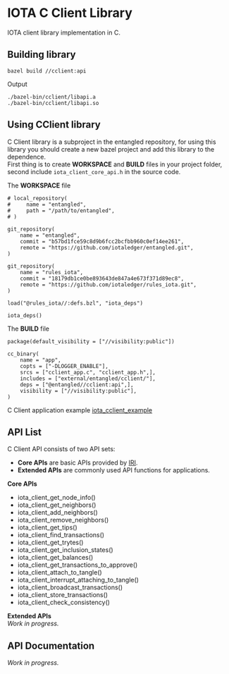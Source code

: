 # IOTA C Client Library  

IOTA client library implementation in C.  

## Building library  

```
bazel build //cclient:api
```

Output  

```
./bazel-bin/cclient/libapi.a
./bazel-bin/cclient/libapi.so
```

## Using CClient library  

C Client library is a subproject in the entangled repository, for using this library you should create a new bazel project and add this library to the dependence.  
First thing is to create **WORKSPACE** and **BUILD** files in your project folder, second include `iota_client_core_api.h` in the source code.  

The **WORKSPACE** file  

```
# local_repository(
#     name = "entangled",
#     path = "/path/to/entangled",
# )

git_repository(
    name = "entangled",
    commit = "b57bd1fce59c8d9b6fcc2bcfbb960c0ef14ee261",
    remote = "https://github.com/iotaledger/entangled.git",
)

git_repository(
    name = "rules_iota",
    commit = "18179db1ce0be893643de847a4e673f371d89ec8",
    remote = "https://github.com/iotaledger/rules_iota.git",
)

load("@rules_iota//:defs.bzl", "iota_deps")

iota_deps()
```

The **BUILD** file  

```
package(default_visibility = ["//visibility:public"])

cc_binary(
    name = "app",
    copts = ["-DLOGGER_ENABLE"],
    srcs = ["cclient_app.c", "cclient_app.h",],
    includes = ["external/entangled/cclient/"],
    deps = ["@entangled//cclient:api",],
    visibility = ["//visibility:public"],
)

```

C Client application example [iota_cclient_example](https://github.com/oopsmonk/iota_cclient_example)  

## API List  
C Client API consists of two API sets:  
* **Core APIs** are basic APIs provided by [IRI](https://github.com/iotaledger/iri).  
* **Extended APIs** are commonly used API functions for applications.

**Core APIs**  

* iota_client_get_node_info()
* iota_client_get_neighbors()
* iota_client_add_neighbors()
* iota_client_remove_neighbors()
* iota_client_get_tips()
* iota_client_find_transactions()
* iota_client_get_trytes()
* iota_client_get_inclusion_states()
* iota_client_get_balances()
* iota_client_get_transactions_to_approve()
* iota_client_attach_to_tangle()
* iota_client_interrupt_attaching_to_tangle()
* iota_client_broadcast_transactions()
* iota_client_store_transactions()
* iota_client_check_consistency()

**Extended APIs**  
*Work in progress.*  

## API Documentation  
*Work in progress.*  
